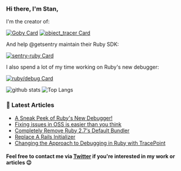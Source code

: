 ### Hi there, I'm Stan,

I'm the creator of:

[![Goby Card](https://github-readme-stats.vercel.app/api/pin/?username=goby-lang&repo=goby&theme=vue)](https://github.com/goby-lang/goby) [![object_tracer Card](https://github-readme-stats.vercel.app/api/pin/?username=st0012&repo=object_tracer&theme=vue)](https://github.com/st0012/object_tracer)


And help @getsentry maintain their Ruby SDK:

[![sentry-ruby Card](https://github-readme-stats.vercel.app/api/pin/?username=getsentry&repo=sentry-ruby&theme=buefy)](https://github.com/getsentry/sentry-ruby)

I also spend a lot of my time working on Ruby's new debugger:

[![ruby/debug Card](https://github-readme-stats.vercel.app/api/pin/?username=ruby&repo=debug&theme=buefy)](https://github.com/ruby/debug)


![github stats](https://github-readme-stats.vercel.app/api?username=st0012&show_icons=true&hide_title=true&theme=nord)
![Top Langs](https://github-readme-stats.vercel.app/api/top-langs/?username=st0012&layout=compact&theme=nord&hide=Assembly,Scilab)


### 📝 Latest Articles

<!-- BLOG-POST-LIST:START -->
- [A Sneak Peek of Ruby's New Debugger!](https://dev.to/st0012/a-sneak-peek-of-ruby-s-new-debugger-5caa)
- [Fixing issues in OSS is easier than you think](https://dev.to/st0012/fixing-issues-in-oss-is-easier-than-you-think-1m2e)
- [Completely Remove Ruby 2.7's Default Bundler](https://dev.to/st0012/completely-remove-the-default-bundler-from-ci-environment-j0c)
- [Replace A Rails Initializer](https://dev.to/st0012/how-to-replace-a-rails-initializer-30n0)
- [Changing the Approach to Debugging in Ruby with TracePoint](https://dev.to/appsignal/changing-the-approach-to-debugging-in-ruby-with-tracepoint-45k9)
<!-- BLOG-POST-LIST:END -->

#### Feel free to contact me via [Twitter](https://twitter.com/_st0012) if you're interested in my work or articles 😉
